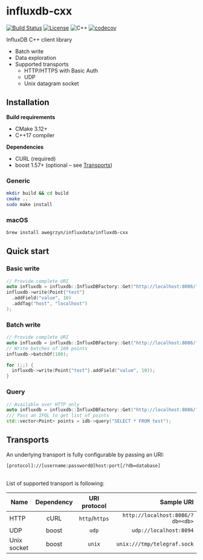 # influxdb-cxx

[![Build Status](https://travis-ci.com/offa/influxdb-cxx.svg?branch=master)](https://travis-ci.com/offa/influxdb-cxx)
[![License](https://img.shields.io/badge/license-MIT-yellow.svg)](LICENSE)
![C++](https://img.shields.io/badge/c++-17-green.svg)
[![codecov](https://codecov.io/gh/offa/influxdb-cxx/branch/master/graph/badge.svg)](https://codecov.io/gh/offa/influxdb-cxx)


InfluxDB C++ client library
 - Batch write
 - Data exploration
 - Supported transports
   - HTTP/HTTPS with Basic Auth
   - UDP
   - Unix datagram socket


## Installation

 __Build requirements__
 - CMake 3.12+
 - C++17 compiler

__Dependencies__
 - CURL (required)
 - boost 1.57+ (optional – see [Transports](#transports))

### Generic
 ```bash
mkdir build && cd build
cmake ..
sudo make install
 ```

### macOS
```bash
brew install awegrzyn/influxdata/influxdb-cxx
```

## Quick start

### Basic write

```cpp
// Provide complete URI
auto influxdb = influxdb::InfluxDBFactory::Get("http://localhost:8086/?db=test");
influxdb->write(Point{"test"}
  .addField("value", 10)
  .addTag("host", "localhost")
);
```

### Batch write

```cpp
// Provide complete URI
auto influxdb = influxdb::InfluxDBFactory::Get("http://localhost:8086/?db=test");
// Write batches of 100 points
influxdb->batchOf(100);

for (;;) {
  influxdb->write(Point{"test"}.addField("value", 10));
}
```

### Query

```cpp
// Available over HTTP only
auto influxdb = influxdb::InfluxDBFactory::Get("http://localhost:8086/?db=test");
/// Pass an IFQL to get list of points
std::vector<Point> points = idb->query("SELECT * FROM test");
```

## Transports

An underlying transport is fully configurable by passing an URI:
```
[protocol]://[username:password@]host:port[/?db=database]
```
<br>
List of supported transport is following:

| Name        | Dependency  | URI protocol   | Sample URI                            |
| ----------- |:-----------:|:--------------:| -------------------------------------:|
| HTTP        | cURL        | `http`/`https` | `http://localhost:8086/?db=<db>`      |
| UDP         | boost       | `udp`          | `udp://localhost:8094`                |
| Unix socket | boost       | `unix`         | `unix:///tmp/telegraf.sock`           |
